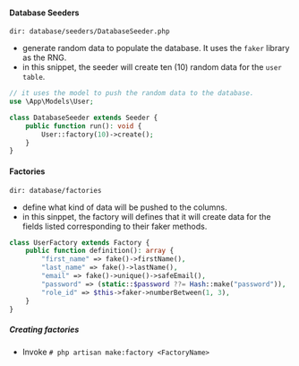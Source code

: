 #### Database Seeders
`dir: database/seeders/DatabaseSeeder.php`

- generate random data to populate the database. It uses the `faker` library as the RNG.
- in this snippet, the seeder will create ten (10) random data for the `user table`.

```php
// it uses the model to push the random data to the database.
use \App\Models\User;

class DatabaseSeeder extends Seeder {
	public function run(): void {
		User::factory(10)->create();
	}
}
```


#### Factories
`dir: database/factories`

- define what kind of data will be pushed to the columns.
- in this sinppet, the factory will defines that it will create data for the fields listed corresponding to their faker methods.

```php
class UserFactory extends Factory {
	public function definition(): array {
		"first_name" => fake()->firstName(),
		"last_name" => fake()->lastName(),
        "email" => fake()->unique()->safeEmail(),
        "password" => (static::$password ??= Hash::make("password")),
        "role_id" => $this->faker->numberBetween(1, 3),
	}
}
```

##### Creating factories
- Invoke `# php artisan make:factory <FactoryName>`